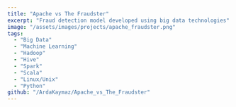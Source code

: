 ```yaml
---
title: "Apache vs The Fraudster"
excerpt: "Fraud detection model developed using big data technologies"
image: "/assets/images/projects/apache_fraudster.png"
tags: 
  - "Big Data"
  - "Machine Learning"
  - "Hadoop"
  - "Hive"
  - "Spark"
  - "Scala"
  - "Linux/Unix"
  - "Python"
github: "/ArdaKaymaz/Apache_vs_The_Fraudster"
---
```

